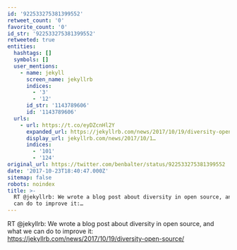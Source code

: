 ```yaml
---
id: '922533275381399552'
retweet_count: '0'
favorite_count: '0'
id_str: '922533275381399552'
retweeted: true
entities:
  hashtags: []
  symbols: []
  user_mentions:
    - name: jekyll
      screen_name: jekyllrb
      indices:
        - '3'
        - '12'
      id_str: '1143789606'
      id: '1143789606'
  urls:
    - url: https://t.co/eyDZcnHl2Y
      expanded_url: https://jekyllrb.com/news/2017/10/19/diversity-open-source/
      display_url: jekyllrb.com/news/2017/10/1…
      indices:
        - '101'
        - '124'
original_url: https://twitter.com/benbalter/status/922533275381399552
date: '2017-10-23T18:40:47.000Z'
sitemap: false
robots: noindex
title: >-
  RT @jekyllrb: We wrote a blog post about diversity in open source, and what we
  can do to improve it:…
---
```


RT @jekyllrb: We wrote a blog post about diversity in open source, and what we can do to improve it: https://jekyllrb.com/news/2017/10/19/diversity-open-source/